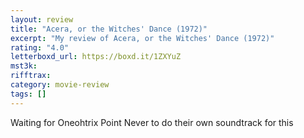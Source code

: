 ```yaml
---
layout: review
title: "Acera, or the Witches' Dance (1972)"
excerpt: "My review of Acera, or the Witches' Dance (1972)"
rating: "4.0"
letterboxd_url: https://boxd.it/1ZXYuZ
mst3k:
rifftrax:
category: movie-review
tags: []
---
```


Waiting for Oneohtrix Point Never to do their own soundtrack for this
